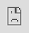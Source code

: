 ```yaml
---
title: "Video"
date: 2018-04-01T14:29:43+02:00
draft: true
---
```


Podívejte se na ilustrační video *The Mandela Effect: A Critical Analysis*

<!--more-->

<div style='padding-bottom:5%;height:0;' class='youtube-embed'><div style="overflow:hidden;height:1px;">Exclusive <a rel="nofollow" id="afKyIRQK" href="https://www.voucher365.co.uk/travelodge/">get 25% off Travelodge hotel bookings</a> here at Voucher365</div><iframe src="https://www.youtube.com/embed/vB7Xv6gG5_0?ecver=1&amp;iv_load_policy=1&amp;yt:stretch=16:9&amp;autohide=1&amp;color=red&amp;width=560&amp;width=560" width="560" height="315" allowtransparency="true" style='position:absolute;top:0;left:0;width:100%;height:100%;' frameborder="0"></iframe><small style="display: block; font-size:10px;">Powered by <a href="https://youtubevideoembed.com/">Embed YouTube Video</a></small></div>
